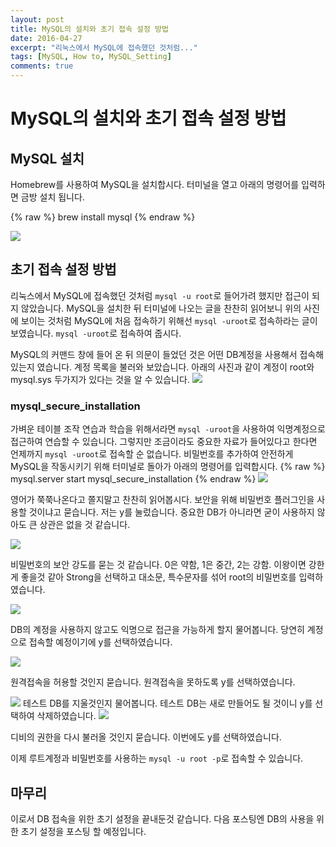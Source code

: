 ```yaml
---
layout: post
title: MySQL의 설치와 초기 접속 설정 방법
date: 2016-04-27
excerpt: "리눅스에서 MySQL에 접속했던 것처럼..."
tags: [MySQL, How to, MySQL_Setting]
comments: true
---
```

# MySQL의 설치와 초기 접속 설정 방법
## MySQL 설치
Homebrew를 사용하여 MySQL을 설치합시다. 터미널을 열고 아래의 명령어를 입력하면 금방 설치 됩니다.

{% raw %}
	brew install mysql
{% endraw %}
 
<img src="https://nine-hundred.github.io/Blog/assets/InstallMysql.jpeg">

## 초기 접속 설정 방법
리눅스에서 MySQL에 접속했던 것처럼 `mysql -u root`로 들어가려 했지만 접근이 되지 않았습니다. MySQL을 설치한 뒤 터미널에 나오는 글을 찬찬히 읽어보니 위의 사진에 보이는 것처럼 MySQL에 처음 접속하기 위해선 `mysql -uroot`로 접속하라는 글이 보였습니다. `mysql -uroot`로 접속하여 줍시다.

MySQL의 커맨드 창에 들어 온 뒤 의문이 들었던 것은 어떤 DB계정을 사용해서 접속해있는지 였습니다. 계정 목록을 불러와 보았습니다. 아래의 사진과 같이 계정이 root와 mysql.sys 두가지가 있다는 것을 알 수 있습니다.
<img src="https://nine-hundred.github.io/Blog/assets/ListOfAccount.jpeg">

### mysql_secure_installation

가벼운 테이블 조작 연습과 학습을 위해서라면 `mysql -uroot`을 사용하여 익명계정으로 접근하여 연습할 수 있습니다. 그렇지만 조금이라도 중요한 자료가 들어있다고 한다면 언제까지 `mysql -uroot`로 접속할 순 없습니다. 비밀번호를 추가하여 안전하게 MySQL을 작동시키기 위해 터미널로 돌아가 아래의 명령어를 입력합시다.
{% raw %}
	mysql.server start
	mysql_secure_installation
{% endraw %}
<img src="https://nine-hundred.github.io/Blog/assets/SCI1.jpeg">

영어가 쭉쭉나온다고 쫄지말고 찬찬히 읽어봅시다. 보안을 위해 비밀번호 플러그인을 사용할 것이냐고 묻습니다. 저는 y를 눌렀습니다. 중요한 DB가 아니라면 굳이 사용하지 않아도 큰 상관은 없을 것 같습니다.

<img src="https://nine-hundred.github.io/Blog/assets/SCI2.jpeg">

비밀번호의 보안 강도를 묻는 것 같습니다. 0은 약함, 1은 중간, 2는 강함. 이왕이면 강한게 좋을것 같아 Strong을 선택하고 대소문, 특수문자를 섞어 root의 비밀번호를 입력하였습니다.

<img src="https://nine-hundred.github.io/Blog/assets/SCI3.jpeg">

DB의 계정을 사용하지 않고도 익명으로 접근을 가능하게 할지 물어봅니다. 당연히 계정으로 접속할 예정이기에 y를 선택하였습니다.

<img src="https://nine-hundred.github.io/Blog/assets/SCI4.jpeg">

원격접속을 허용할 것인지 묻습니다. 원격접속을 못하도록 y를 선택하였습니다.

<img src="https://nine-hundred.github.io/Blog/assets/SCI5.jpeg">
테스트 DB를 지울것인지 물어봅니다. 테스트 DB는 새로 만들어도 될 것이니 y를 선택하여 삭제하였습니다.

<img src="https://nine-hundred.github.io/Blog/assets/SCI6.jpeg">

디비의 권한을 다시 불러올 것인지 묻습니다. 이번에도 y를 선택하였습니다. 

이제 루트계정과 비밀번호를 사용하는 `mysql -u root -p`로 접속할 수 있습니다.

## 마무리
이로서 DB 접속을 위한 초기 설정을 끝내둔것 같습니다. 다음 포스팅엔 DB의 사용을 위한 초기 설정을 포스팅 할 예정입니다.
